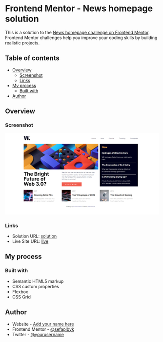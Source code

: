 # Frontend Mentor - News homepage solution

This is a solution to the [News homepage challenge on Frontend Mentor](https://www.frontendmentor.io/challenges/news-homepage-H6SWTa1MFl). Frontend Mentor challenges help you improve your coding skills by building realistic projects. 

## Table of contents

- [Overview](#overview)
  - [Screenshot](#screenshot)
  - [Links](#links)
- [My process](#my-process)
  - [Built with](#built-with)
- [Author](#author)


## Overview


### Screenshot

![](./assets/ss.PNG)

### Links

- Solution URL: [solution](https://github.com/sefaplbyk/javaScript/tree/main/Frontend-Mentor-Js/news-homepage-main)
- Live Site URL: [live](https://sefaplbyk.github.io/javaScript/Frontend-Mentor-Js/news-homepage-main/)

## My process

### Built with

- Semantic HTML5 markup
- CSS custom properties
- Flexbox
- CSS Grid



## Author

- Website - [Add your name here](https://www.your-site.com)
- Frontend Mentor - [@sefaplbyk](https://www.frontendmentor.io/profile/sefaplbyk)
- Twitter - [@yourusername](https://www.twitter.com/yourusername)

